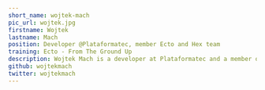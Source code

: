 ```yaml
---
short_name: wojtek-mach
pic_url: wojtek.jpg
firstname: Wojtek
lastname: Mach
position: Developer @Plataformatec, member Ecto and Hex team
training: Ecto - From The Ground Up
description: Wojtek Mach is a developer at Plataformatec and a member of the Ecto and Hex teams.
github: wojtekmach
twitter: wojtekmach
---
```

